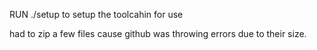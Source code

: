 RUN ./setup to setup the toolcahin for use

had to zip a few files cause github was throwing errors due to their size.
